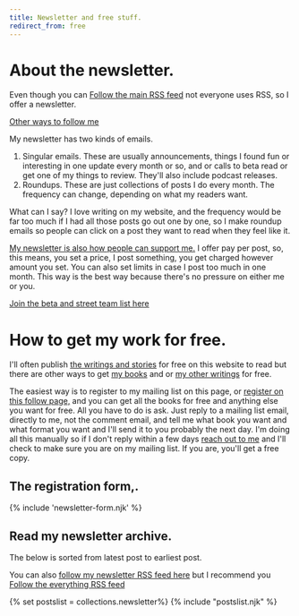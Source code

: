 ```yaml
---
title: Newsletter and free stuff.
redirect_from: free
---
```


# About the newsletter.

Even though you can <a href="/feed.xml">Follow the main RSS feed</a> not everyone uses RSS, so I offer a newsletter.

<a href="/follow">Other ways to follow me</a>

My newsletter has two kinds of emails.

1. Singular emails. These are usually announcements, things I found fun or interesting in one update every month or so, and or calls to beta read or get one of my things to review. They'll also include podcast releases.
2. Roundups. These are just collections of posts I do every month. The frequency can change, depending on what my readers want.

What can I say? I love writing on my website, and the frequency would be far too much if I had all those posts go out one by one, so I make roundup emails so people can click on a post they want to read when they feel like it.

[My newsletter is also how people can support me.](https://buttondown.com/weirdwriter) I offer pay per post, so, this means, you set a price, I post something, you get charged however amount you set. You can also set limits in case I post too much in one month. This way is the best way because there's no pressure on either me or you.

[Join the beta and street team list here](https://buttondown.com/weirdwriter?tag=beta&tag=free&tag=street)

# How to get my work for free.

I'll often publish [the writings and stories](/posts) for free on this website to read but there are other ways to get [my books](/books) and or [my other writings](/writings) for free.

The easiest way is to register to my mailing list on this page, or [register on this follow page,](/follow) and you can get all the books for free and anything else you want for free. All you have to do is ask. Just reply to a mailing list email, directly to me, not the comment email, and tell me what book you want and what format you want and I'll send it to you probably the next day. I'm doing all this manually so if I don't reply within a few days [reach out to me](/contact) and I'll check to make sure you are on my mailing list. If you are, you'll get a free copy.

## The registration form,.

{% include 'newsletter-form.njk' %}

## Read my newsletter archive.

The below is sorted from latest post to earliest post.

You can also [follow my newsletter RSS feed here](/follow) but I recommend you <a href="/feed.xml">Follow the everything RSS feed</a>

{% set postslist = collections.newsletter%}
{% include "postslist.njk" %}